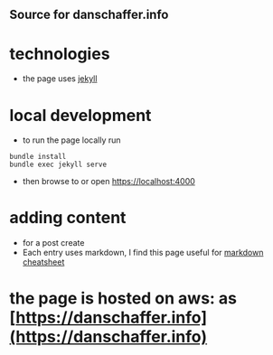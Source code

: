 ## Source for danschaffer.info

# technologies
- the page uses [jekyll](https://jekyllrb.com/)

# local development

- to run the page locally run 
```
bundle install
bundle exec jekyll serve
```
- then browse to or open [https://localhost:4000](https://localhost:4000)

# adding content
- for a post create 
- Each entry uses markdown, I find this page useful for [markdown cheatsheet](https://learn-the-web.algonquindesign.ca/topics/markdown-yaml-cheat-sheet/#yaml)

# the page is hosted on aws: as [https://danschaffer.info](https://danschaffer.info)
